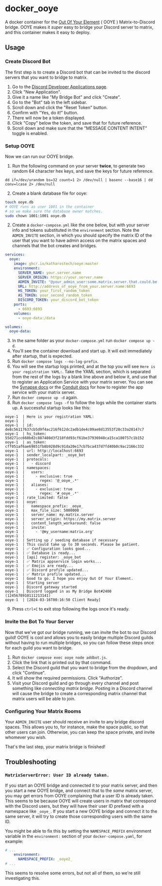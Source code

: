 # docker_ooye

A docker container for the [Out Of Your Element][ooye] ( OOYE ) Matrix-to-Discord bridge. OOYE makes it
_super_ easy to bridge your Discord server to matrix, and this container makes it easy to deploy.

[ooye]: https://gitdab.com/cadence/out-of-your-element

## Usage

### Create Discord Bot

The first step is to create a Discord bot that can be invited to the discord servers that you want
to bridge to matrix.

1. Go to the [Discord Developer Applications page](https://discord.com/developers/applications).
2. Click "New Application".
3. Give it a name like "My Bridge Bot" and click "Create".
4. Go to the "Bot" tab in the left sidebar.
5. Scroll down and click the "Reset Token" button.
6. Confirm with "Yes, do it!" button.
7. There will now be a token displayed.
8. Click "Copy" below the token, and save that for future reference.
9. Scroll down and make sure that the "MESSAGE CONTENT INTENT" toggle is enabled.

### Setup OOYE

Now we can run our OOYE bridge.

1. Run the following command on your server **twice**, to generate two random 64 character hex keys,
  and save the keys for future reference.
  ```
  dd if=/dev/urandom bs=32 count=1 2> /dev/null | basenc --base16 | dd conv=lcase 2> /dev/null
  ```
2. Create a blank database file for ooye:
```bash
touch ooye.db
# OOYE runs as user 1001 in the container
# so we make sure the database owner matches.
sudo chown 1001:1001 ooye.db
```
2. Create a `docker-compose.yml` like the one below, but with your server info and tokens substituted
  in the `environment` section.
  Note the `ADMIN_INVITE` section, in which you should specify the matrix ID of the user that you want
  to have admin access on the matrix spaces and channels that the bot creates and bridges.
```yaml
services:
  ooye:
    image: ghcr.io/katharostech/ooye:master
    environment:
      SERVER_NAME: your.server.name
      SERVER_ORIGIN: https://your.server.name
      ADMIN_INVITE: "@your_admin_user:some.matrix.server.that.could.be.your.server.name.or.not"
      URL: http://address_of_ooye_from_your.server.name:6693
      HS_TOKEN: your_first_random_token
      AS_TOKEN: your_second_random_token
      DISCORD_TOKEN: your_discord_bot_token
    ports:
      - 6693:6693
    volumes:
      - ooye-data:/data

volumes:
  ooye-data:
```
3. In the same folder as your `docker-compose.yml` run `docker compose up -d`.
4. You'll see the container download and start up. It will exit immediately after startup, that is
  expected.
5. Run `docker compose logs --no-log-prefix`.
6. You will see the startup logs printed, and at the top you will see `Here is your registration YAML:`.
  Take the YAML section, which is separated from the rest of the logs by a blank line above and below it,
  and use that to register an Application Service with your matrix server. You can see the [Synapse docs][sd]
  or the [Conduit docs][cd] for how to register the app service with your matrix server.
7. Run `docker compose up -d` again.
8. Run `docker compose logs -f` to follow the logs while the container starts up. A successful startup looks
  like this:
  ```
ooye-1  | Here is your registration YAML:
ooye-1  |
ooye-1  | id: de8c56117637cb5d9f4ac216f612dc2adb1de4c09ae8d13553f28c33a28147c7
ooye-1  | hs_token: 55d271cc660bd2c887408d3f218fdd93cf61be37936948ca15ca180757c1b152
ooye-1  | as_token: cff051af6ae69851fb8b928d9c91da20e17cb7bca437d7fd40b0c9ac2166c332
ooye-1  | url: http://localhost:6693
ooye-1  | sender_localpart: _ooye_bot
ooye-1  | protocols:
ooye-1  |   - discord
ooye-1  | namespaces:
ooye-1  |   users:
ooye-1  |     - exclusive: true
ooye-1  |       regex: '@_ooye_.*'
ooye-1  |   aliases:
ooye-1  |     - exclusive: true
ooye-1  |       regex: '#_ooye_.*'
ooye-1  | rate_limited: false
ooye-1  | ooye:
ooye-1  |   namespace_prefix: _ooye_
ooye-1  |   max_file_size: 5000000
ooye-1  |   server_name: my.matrix.server
ooye-1  |   server_origin: https://my.matrix.server
ooye-1  |   content_length_workaround: false
ooye-1  |   invite:
ooye-1  |     - '@my_username:matrix.org'
ooye-1  |
ooye-1  | Setting up / seeding database if necessary
ooye-1  | This could take up to 30 seconds. Please be patient.
ooye-1  | ✅ Configuration looks good...
ooye-1  | ✅ Database is ready...
ooye-1  | [api] register: _ooye_bot
ooye-1  | ✅ Matrix appservice login works...
ooye-1  | ✅ Emojis are ready...
ooye-1  | ✅ Discord profile updated...
ooye-1  | ✅ Matrix profile updated...
ooye-1  | Good to go. I hope you enjoy Out Of Your Element.
ooye-1  | Starting server
ooye-1  | Discord gateway started
ooye-1  | Discord logged in as My Bridge Bot#2400 (1245678910111213141)
ooye-1  | [2024-03-16T00:16:50 Client Ready]
  ```
9. Press `ctrl+C` to exit stop following the logs once it's ready.

[sd]: https://matrix-org.github.io/synapse/latest/application_services.html
[cd]: https://gitlab.com/famedly/conduit/-/blob/next/APPSERVICES.md

### Invite the Bot To Your Server

Now that we've got our bridge running, we can invite the bot to our Discord guild! OOYE is cool
and allows you to easily bridge multiple Discord guilds without having to run multiple bridges,
so you can follow these steps once for each guild you want to bridge.

1. Run `docker compose exec ooye node addbot.js`.
2. Click the link that is printed out by that command.
3. Select the Discord guild that you want to bridge from the dropdown, and click "Continue".
4. It will show the required permissions. Click "Authorize".
5. Visit your Discord guild and go through every channel and post something like _connecting matrix bridge_.
  Posting in a Discord channel will cause the bridge to create a corresponding matrix channel that matrix
  users will be able to join.

### Configuring Your Matrix Rooms

Your `ADMIN_INVITE` user should receive an invite to any bridge discord spaces. This allows you
to, for instance, make the space public, so that other users can join. Otherwise, you can keep
the space private, and invite whomever you wish.

That's the last step, your matrix bridge is finished!

## Troubleshooting

### `MatrixServerError: User ID already taken.`

If you start an OOYE bridge and connected it to your matrix server, and then you start a new OOYE
bridge, and connect that to the _same_ matrix server, you may get errors from OOYE complaining
that a user ID is already taken. This seems to be because OOYE will create users in matrix that correspond
with the Discord users, but they will have their user ID prefixed with a namespace like `_ooye_`.
If you start a new OOYE bridge and connect it to the same server, it will try to create those
corresponding users with the same ID.

You might be able to fix this by setting the `NAMESPACE_PREFIX` environment
variable in the `environment:` section of your `docker-compose.yaml`, for example:

```yaml
# ...
    environment:
      NAMESPACE_PREFIX: _ooye2_
# ...
```

This seems to resolve some errors, but not all of them, so we're still investigating this.

